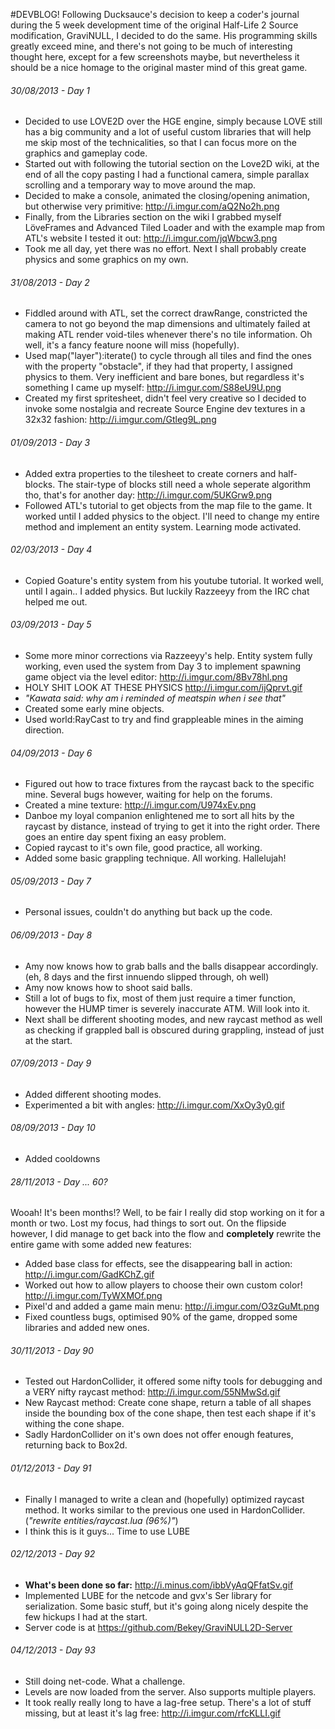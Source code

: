 #DEVBLOG!
Following Ducksauce's decision to keep a coder's journal during the 5 week development time of the original Half-Life 2 Source modification, GraviNULL, I decided to do the same. His programming skills greatly exceed mine, and there's not going to be much of interesting thought here, except for a few screenshots maybe, but nevertheless it should be a nice homage to the original master mind of this great game.

###### 30/08/2013 - Day 1
- Decided to use LOVE2D over the HGE engine, simply because LOVE still has a big community and a lot of useful custom libraries that will help me skip most of the technicalities, so that I can focus more on the graphics and gameplay code.
- Started out with following the tutorial section on the Love2D wiki, at the end of all the copy pasting I had a functional camera, simple parallax scrolling and a temporary way to move around the map.
- Decided to make a console, animated the closing/opening animation, but otherwise very primitive: http://i.imgur.com/aQ2No2h.png
- Finally, from the Libraries section on the wiki I grabbed myself LöveFrames and Advanced Tiled  Loader and with the example map from ATL's website I tested it out: http://i.imgur.com/jqWbcw3.png
- Took me all day, yet there was no effort. Next I shall probably create physics and some graphics on my own.

###### 31/08/2013 - Day 2
- Fiddled around with ATL, set the correct drawRange, constricted the camera to not go beyond the map dimensions and ultimately failed at making ATL render void-tiles whenever there's no tile information. Oh well, it's a fancy feature noone will miss (hopefully).
- Used map("layer"):iterate() to cycle through all tiles and find the ones with the property "obstacle", if they had that property, I assigned physics to them. Very inefficient and bare bones, but regardless it's something I came up myself: http://i.imgur.com/S88eU9U.png
- Created my first spritesheet, didn't feel very creative so I decided to invoke some nostalgia and recreate Source Engine dev textures in a 32x32 fashion: http://i.imgur.com/Gtleg9L.png

###### 01/09/2013 - Day 3
- Added extra properties to the tilesheet to create corners and half-blocks. The stair-type of blocks still need a whole seperate algorithm tho, that's for another day: http://i.imgur.com/5UKGrw9.png
- Followed ATL's tutorial to get objects from the map file to the game. It worked until I added physics to the object. I'll need to change my entire method and implement an entity system. Learning mode activated.

###### 02/03/2013 - Day 4
- Copied Goature's entity system from his youtube tutorial. It worked well, until I again.. I added physics. But luckily Razzeeyy from the IRC chat helped me out.

###### 03/09/2013 - Day 5
- Some more minor corrections via Razzeeyy's help. Entity system fully working, even used the system from Day 3 to implement spawning game object via the level editor: http://i.imgur.com/8Bv78hl.png
- HOLY SHIT LOOK AT THESE PHYSICS http://i.imgur.com/ijQprvt.gif
- *"Kawata said: why am i reminded of meatspin when i see that"*
- Created some early mine objects.
- Used world:RayCast to try and find grappleable mines in the aiming direction.

###### 04/09/2013 - Day 6
- Figured out how to trace fixtures from the raycast back to the specific mine. Several bugs however, waiting for help on the forums.
- Created a mine texture: http://i.imgur.com/U974xEv.png
- Danboe my loyal companion enlightened me to sort all hits by the raycast by distance, instead of trying to get it into the right order. There goes an entire day spent fixing an easy problem.
- Copied raycast to it's own file, good practice, all working.
- Added some basic grappling technique. All working. Hallelujah!

###### 05/09/2013 - Day 7
- Personal issues, couldn't do anything but back up the code.

###### 06/09/2013 - Day 8
- Amy now knows how to grab balls and the balls disappear accordingly. (eh, 8 days and the first innuendo slipped through, oh well)
- Amy now knows how to shoot said balls.
- Still a lot of bugs to fix, most of them just require a timer function, however the HUMP timer is severely inaccurate ATM. Will look into it.
- Next shall be different shooting modes, and new raycast method as well as checking if grappled ball is obscured during grappling, instead of just at the start.

###### 07/09/2013 - Day 9
- Added different shooting modes.	
- Experimented a bit with angles: http://i.imgur.com/XxOy3y0.gif

###### 08/09/2013 - Day 10
- Added cooldowns

###### 28/11/2013 - Day ... 60?
Wooah! It's been months!? Well, to be fair I really did stop working on it for a month or two. Lost my focus, had things to sort out. On the flipside however, I did manage to get back into the flow and **completely** rewrite the entire game with some added new features:
- Added base class for effects, see the disappearing ball in action: http://i.imgur.com/GadKChZ.gif
- Worked out how to allow players to choose their own custom color! http://i.imgur.com/TyWXMOf.png
- Pixel'd and added a game main menu: http://i.imgur.com/O3zGuMt.png
- Fixed countless bugs, optimised 90% of the game, dropped some libraries and added new ones.

###### 30/11/2013 - Day 90
- Tested out HardonCollider, it offered some nifty tools for debugging and a VERY nifty raycast method: http://i.imgur.com/55NMwSd.gif
- New Raycast method: Create cone shape, return a table of all shapes inside the bounding box of the cone shape, then test each shape if it's withing the cone shape.
- Sadly HardonCollider on it's own does not offer enough features, returning back to Box2d.

###### 01/12/2013 - Day 91
- Finally I managed to write a clean and (hopefully) optimized raycast method. It works similar to the previous one used in HardonCollider. (*"rewrite entities/raycast.lua (96%)"*)
- I think this is it guys... Time to use LUBE

###### 02/12/2013 - Day 92
- **What's been done so far:** http://i.minus.com/ibbVyAqQFfatSv.gif
- Implemented LUBE for the netcode and gvx's Ser library for serialization. Some basic stuff, but it's going along nicely despite the few hickups I had at the start.
- Server code is at https://github.com/Bekey/GraviNULL2D-Server

###### 04/12/2013 - Day 93
- Still doing net-code. What a challenge.
- Levels are now loaded from the server. Also supports multiple players.
- It took really really long to have a lag-free setup. There's a lot of stuff missing, but at least it's lag free: http://i.imgur.com/rfcKLLI.gif
